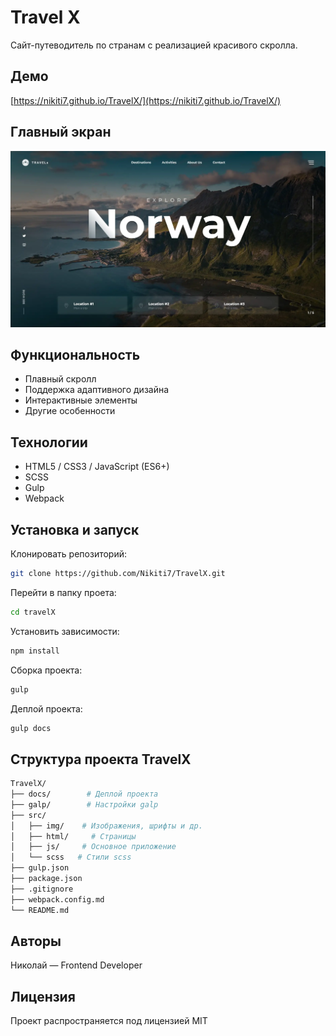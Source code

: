 # Travel X

Сайт-путеводитель по странам с реализацией красивого скролла.

## Демо

[https://nikiti7.github.io/TravelX/](https://nikiti7.github.io/TravelX/)

## Главный экран

![Главный экран](docs/img/screenshots/main.webp)

## Функциональность

- Плавный скролл
- Поддержка адаптивного дизайна
- Интерактивные элементы
- Другие особенности

## Технологии

- HTML5 / CSS3 / JavaScript (ES6+)
- SCSS
- Gulp
- Webpack

## Установка и запуск

Клонировать репозиторий:

```bash
git clone https://github.com/Nikiti7/TravelX.git
```

Перейти в папку проета:

```bash
cd travelX
```

Установить зависимости:

```bash
npm install
```

Сборка проекта:

```bash
gulp
```

Деплой проекта:

```bash
gulp docs
```

## Структура проекта TravelX

```bash
TravelX/
├── docs/        # Деплой проекта
├── galp/        # Настройки galp
├── src/
│   ├── img/    # Изображения, шрифты и др.
│   ├── html/     # Страницы
│   ├── js/     # Основное приложение
│   └── scss   # Стили scss
├── gulp.json
├── package.json
├── .gitignore
├── webpack.config.md
└── README.md
```

## Авторы

Николай
— Frontend Developer

## Лицензия

Проект распространяется под лицензией MIT
